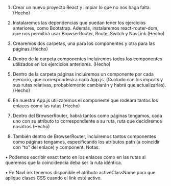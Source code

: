 1. Crear un nuevo proyecto React y limpiar lo que no nos haga falta.(Hecho)

2. Instalaremos las dependencias que puedan tener los ejercicios anteriores, como Bootstrap. Además,
instalaremos react-router-dom, que nos permitirá usar BrowserRouter, Route, Switch y NavLink.(Hecho)

3. Crearemos dos carpetas, una para los componentes y otra para las páginas.(Hecho)

4. Dentro de la carpeta componentes incluiremos todos los componentes utilizados en los ejercicios anteriores. (Hecho)

5. Dentro de la carpeta páginas incluiremos un componente por cada ejercicio, que corresponderá a cada
App.js. (Cuidado con los imports y sus rutas relativas, probablemente cambiarán y habrá que actualizarlas). (Hecho)

6. En nuestra App.js utilizaremos el componente <BrowserRouter> que rodeará tantos los enlaces como las
rutas.(Hecho)

7. Dentro del BrowserRouter, habrá tantos <NavLinks> como páginas tengamos, cada uno con su atributo to correspondiente a su ruta, ruta que decidiremos nosotros.(Hecho)

8. También dentro de BrowserRouter, incluiremos tantos componentes <Route> como páginas tengamos, especificando los atributos path (a coincidir con “to” del enlace) y component. Notas:

• Podemos escribir exact tanto en los enlaces como en las rutas si queremos que la coincidencia deba ser la
ruta idéntica.

• En NavLink tenemos disponible el atributo activeClassName para que aplique clases CSS cuando el link esté activo.